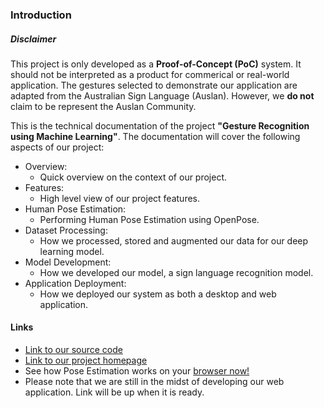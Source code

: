 ### Introduction

##### Disclaimer

This project is only developed as a **Proof-of-Concept (PoC)** system. It should not be interpreted as a product for commerical or real-world application. The gestures selected to demonstrate our application are adapted from the Australian Sign Language (Auslan). 
However, we **do not** claim to be represent the Auslan Community.

This is the technical documentation of the project **"Gesture Recognition using Machine Learning"**. The documentation will cover the following aspects of our project:

* Overview:
  * Quick overview on the context of our project.
* Features:
  * High level view of our project features.
* Human Pose Estimation:
  * Performing Human Pose Estimation using OpenPose.
* Dataset Processing:
  * How we processed, stored and augmented our data for our deep learning model.
* Model Development:
  * How we developed our model, a sign language recognition model.
* Application Deployment:
  * How we deployed our system as both a desktop and web application.

#### Links
* [Link to our source code](https://github.com/relientm96/capstone2020)
* [Link to our project homepage](https://relientm96.github.io/capstone2020/)
* See how Pose Estimation works on your [browser now!](https://relientm96.github.io/capstone2020/demo.html)
* Please note that we are still in the midst of developing our web application. Link will be up when it is ready.